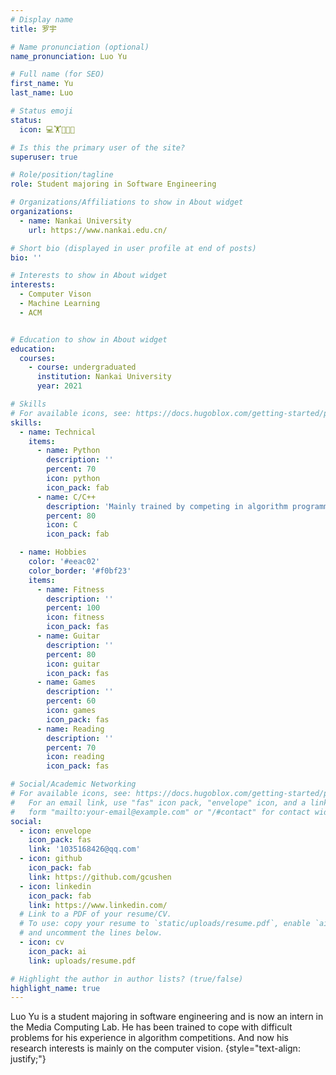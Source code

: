 ```yaml
---
# Display name
title: 罗宇

# Name pronunciation (optional)
name_pronunciation: Luo Yu

# Full name (for SEO)
first_name: Yu
last_name: Luo

# Status emoji
status: 
  icon: 💻🏋🏃🎸📔

# Is this the primary user of the site?
superuser: true

# Role/position/tagline
role: Student majoring in Software Engineering

# Organizations/Affiliations to show in About widget
organizations:
  - name: Nankai University
    url: https://www.nankai.edu.cn/

# Short bio (displayed in user profile at end of posts)
bio: ''

# Interests to show in About widget
interests:
  - Computer Vison
  - Machine Learning
  - ACM


# Education to show in About widget
education:
  courses:
    - course: undergraduated
      institution: Nankai University
      year: 2021

# Skills
# For available icons, see: https://docs.hugoblox.com/getting-started/page-builder/#icons
skills:
  - name: Technical
    items:
      - name: Python
        description: ''
        percent: 70
        icon: python
        icon_pack: fab
      - name: C/C++
        description: 'Mainly trained by competing in algorithm programming contest'
        percent: 80
        icon: C
        icon_pack: fab

  - name: Hobbies
    color: '#eeac02'
    color_border: '#f0bf23'
    items:
      - name: Fitness
        description: ''
        percent: 100
        icon: fitness
        icon_pack: fas
      - name: Guitar
        description: ''
        percent: 80
        icon: guitar
        icon_pack: fas
      - name: Games
        description: ''
        percent: 60
        icon: games
        icon_pack: fas
      - name: Reading
        description: ''
        percent: 70
        icon: reading
        icon_pack: fas

# Social/Academic Networking
# For available icons, see: https://docs.hugoblox.com/getting-started/page-builder/#icons
#   For an email link, use "fas" icon pack, "envelope" icon, and a link in the
#   form "mailto:your-email@example.com" or "/#contact" for contact widget.
social:
  - icon: envelope
    icon_pack: fas
    link: '1035168426@qq.com'
  - icon: github
    icon_pack: fab
    link: https://github.com/gcushen
  - icon: linkedin
    icon_pack: fab
    link: https://www.linkedin.com/
  # Link to a PDF of your resume/CV.
  # To use: copy your resume to `static/uploads/resume.pdf`, enable `ai` icons in `params.yaml`,
  # and uncomment the lines below.
  - icon: cv
    icon_pack: ai
    link: uploads/resume.pdf

# Highlight the author in author lists? (true/false)
highlight_name: true
---
```


Luo Yu is a student majoring in software engineering and is now an intern in the Media Computing Lab. He has been trained to cope with difficult problems for his experience in algorithm competitions. And now his research interests is mainly on the computer vision.
{style="text-align: justify;"}
